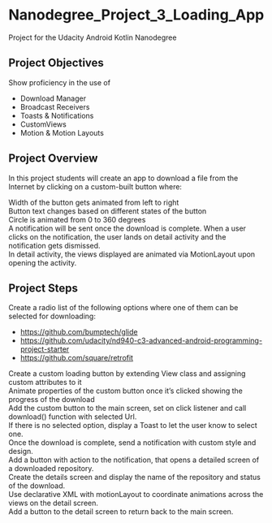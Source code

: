 # Nanodegree_Project_3_Loading_App
Project for the Udacity Android Kotlin Nanodegree

## Project Objectives
Show proficiency in the use of  
* Download Manager
* Broadcast Receivers
* Toasts & Notifications
* CustomViews
* Motion & Motion Layouts


## Project Overview
In this project students will create an app to download a file from the Internet by clicking on a custom-built button where:

Width of the button gets animated from left to right  
Button text changes based on different states of the button  
Circle is animated from 0 to 360 degrees  
A notification will be sent once the download is complete. 
When a user clicks on the notification, the user lands on detail activity and the notification gets dismissed.  
In detail activity, the views displayed are animated via MotionLayout upon opening the activity.


## Project Steps
Create a radio list of the following options where one of them can be selected for downloading:  
* https://github.com/bumptech/glide
* https://github.com/udacity/nd940-c3-advanced-android-programming-project-starter
* https://github.com/square/retrofit  

Create a custom loading button by extending View class and assigning custom attributes to it  
Animate properties of the custom button once it’s clicked showing the progress of the download  
Add the custom button to the main screen, set on click listener and call download() function with selected Url.  
If there is no selected option, display a Toast to let the user know to select one.  
Once the download is complete, send a notification with custom style and design.  
Add a button with action to the notification, that opens a detailed screen of a downloaded repository.  
Create the details screen and display the name of the repository and status of the download.  
Use declarative XML with motionLayout to coordinate animations across the views on the detail screen.  
Add a button to the detail screen to return back to the main screen.  
